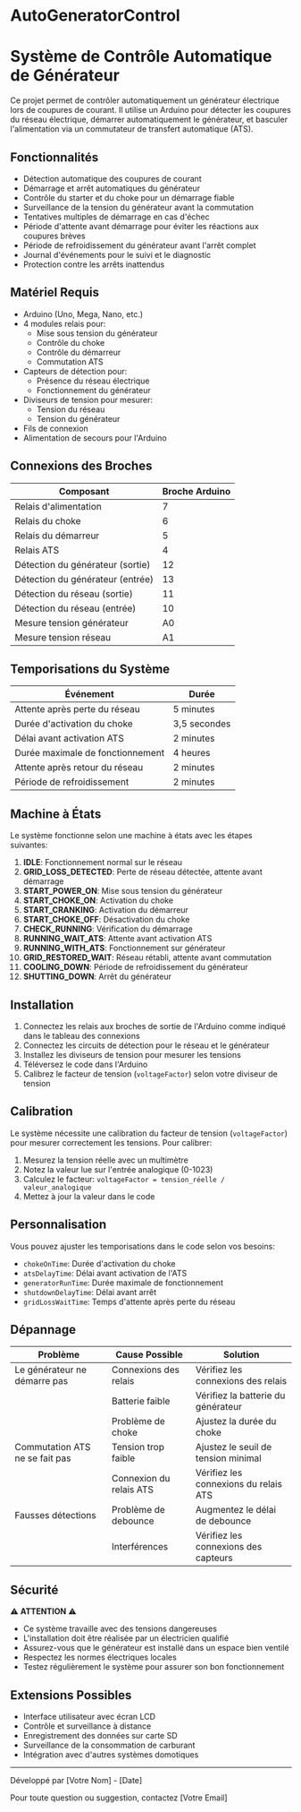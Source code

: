 # AutoGeneratorControl
# Système de Contrôle Automatique de Générateur

Ce projet permet de contrôler automatiquement un générateur électrique lors de coupures de courant. Il utilise un Arduino pour détecter les coupures du réseau électrique, démarrer automatiquement le générateur, et basculer l'alimentation via un commutateur de transfert automatique (ATS).

## Fonctionnalités

- Détection automatique des coupures de courant
- Démarrage et arrêt automatiques du générateur
- Contrôle du starter et du choke pour un démarrage fiable
- Surveillance de la tension du générateur avant la commutation
- Tentatives multiples de démarrage en cas d'échec
- Période d'attente avant démarrage pour éviter les réactions aux coupures brèves
- Période de refroidissement du générateur avant l'arrêt complet
- Journal d'événements pour le suivi et le diagnostic
- Protection contre les arrêts inattendus

## Matériel Requis

- Arduino (Uno, Mega, Nano, etc.)
- 4 modules relais pour:
  - Mise sous tension du générateur
  - Contrôle du choke
  - Contrôle du démarreur
  - Commutation ATS
- Capteurs de détection pour:
  - Présence du réseau électrique
  - Fonctionnement du générateur
- Diviseurs de tension pour mesurer:
  - Tension du réseau
  - Tension du générateur
- Fils de connexion
- Alimentation de secours pour l'Arduino

## Connexions des Broches

| Composant | Broche Arduino |
|-----------|----------------|
| Relais d'alimentation | 7 |
| Relais du choke | 6 |
| Relais du démarreur | 5 |
| Relais ATS | 4 |
| Détection du générateur (sortie) | 12 |
| Détection du générateur (entrée) | 13 |
| Détection du réseau (sortie) | 11 |
| Détection du réseau (entrée) | 10 |
| Mesure tension générateur | A0 |
| Mesure tension réseau | A1 |

## Temporisations du Système

| Événement | Durée |
|-----------|-------|
| Attente après perte du réseau | 5 minutes |
| Durée d'activation du choke | 3,5 secondes |
| Délai avant activation ATS | 2 minutes |
| Durée maximale de fonctionnement | 4 heures |
| Attente après retour du réseau | 2 minutes |
| Période de refroidissement | 2 minutes |

## Machine à États

Le système fonctionne selon une machine à états avec les étapes suivantes:

1. **IDLE**: Fonctionnement normal sur le réseau
2. **GRID_LOSS_DETECTED**: Perte de réseau détectée, attente avant démarrage
3. **START_POWER_ON**: Mise sous tension du générateur
4. **START_CHOKE_ON**: Activation du choke
5. **START_CRANKING**: Activation du démarreur
6. **START_CHOKE_OFF**: Désactivation du choke
7. **CHECK_RUNNING**: Vérification du démarrage
8. **RUNNING_WAIT_ATS**: Attente avant activation ATS
9. **RUNNING_WITH_ATS**: Fonctionnement sur générateur
10. **GRID_RESTORED_WAIT**: Réseau rétabli, attente avant commutation
11. **COOLING_DOWN**: Période de refroidissement du générateur
12. **SHUTTING_DOWN**: Arrêt du générateur

## Installation

1. Connectez les relais aux broches de sortie de l'Arduino comme indiqué dans le tableau des connexions
2. Connectez les circuits de détection pour le réseau et le générateur
3. Installez les diviseurs de tension pour mesurer les tensions
4. Téléversez le code dans l'Arduino
5. Calibrez le facteur de tension (`voltageFactor`) selon votre diviseur de tension

## Calibration

Le système nécessite une calibration du facteur de tension (`voltageFactor`) pour mesurer correctement les tensions. Pour calibrer:

1. Mesurez la tension réelle avec un multimètre
2. Notez la valeur lue sur l'entrée analogique (0-1023)
3. Calculez le facteur: `voltageFactor = tension_réelle / valeur_analogique`
4. Mettez à jour la valeur dans le code

## Personnalisation

Vous pouvez ajuster les temporisations dans le code selon vos besoins:
- `chokeOnTime`: Durée d'activation du choke
- `atsDelayTime`: Délai avant activation de l'ATS
- `generatorRunTime`: Durée maximale de fonctionnement
- `shutdownDelayTime`: Délai avant arrêt
- `gridLossWaitTime`: Temps d'attente après perte du réseau

## Dépannage

| Problème | Cause Possible | Solution |
|----------|----------------|----------|
| Le générateur ne démarre pas | Connexions des relais | Vérifiez les connexions des relais |
| | Batterie faible | Vérifiez la batterie du générateur |
| | Problème de choke | Ajustez la durée du choke |
| Commutation ATS ne se fait pas | Tension trop faible | Ajustez le seuil de tension minimal |
| | Connexion du relais ATS | Vérifiez les connexions du relais ATS |
| Fausses détections | Problème de debounce | Augmentez le délai de debounce |
| | Interférences | Vérifiez les connexions des capteurs |

## Sécurité

⚠️ **ATTENTION** ⚠️

- Ce système travaille avec des tensions dangereuses
- L'installation doit être réalisée par un électricien qualifié
- Assurez-vous que le générateur est installé dans un espace bien ventilé
- Respectez les normes électriques locales
- Testez régulièrement le système pour assurer son bon fonctionnement

## Extensions Possibles

- Interface utilisateur avec écran LCD
- Contrôle et surveillance à distance
- Enregistrement des données sur carte SD
- Surveillance de la consommation de carburant
- Intégration avec d'autres systèmes domotiques

---

Développé par [Votre Nom] - [Date]

Pour toute question ou suggestion, contactez [Votre Email]
